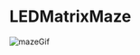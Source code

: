 # LEDMatrixMaze
![mazeGif](https://user-images.githubusercontent.com/72180759/147896225-11b4ede5-070d-4800-aeb1-e9c1df2df1c1.gif)
